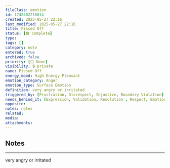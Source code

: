 ```yaml
---
fileClass: emotion
id: 1748402216814
created: 2025-05-27 22:16
last_modified: 2025-05-27 22:16
title: Pissed Off
status: [🟩 complete]
type: 
tags: []
category: note
entered: true
archived: false
priority: [⚪ None]
visibility: 🔒 private
name: Pissed Off
energy_mood: High Energy Pleasant
emotion_category: Anger
emotion_type: Surface Emotion
definition: very angry or irritated
triggered_by: [Frustration, Disrespect, Injustice, Boundary Violation]
needs_behind_it: [Expression, Validation, Resolution , Respect, Emotional Release]
opposite: 
notes: notes
related: 
media: 
attachments:
---
```


## Notes
---
very angry or irritated

